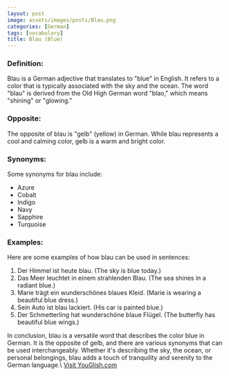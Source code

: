 ```yaml
---
layout: post
image: assets/images/posts/Blau.png
categories: [German]
tags: [vocabulary]
title: Blau (Blue)
---
```


### Definition:
Blau is a German adjective that translates to "blue" in English. It refers to a color that is typically associated with the sky and the ocean. The word "blau" is derived from the Old High German word "blao," which means "shining" or "glowing."

### Opposite:
The opposite of blau is "gelb" (yellow) in German. While blau represents a cool and calming color, gelb is a warm and bright color. 

### Synonyms:
Some synonyms for blau include:

- Azure
- Cobalt
- Indigo
- Navy
- Sapphire
- Turquoise

### Examples:
Here are some examples of how blau can be used in sentences:

1. Der Himmel ist heute blau. (The sky is blue today.)
2. Das Meer leuchtet in einem strahlenden Blau. (The sea shines in a radiant blue.)
3. Marie trägt ein wunderschönes blaues Kleid. (Marie is wearing a beautiful blue dress.)
4. Sein Auto ist blau lackiert. (His car is painted blue.)
5. Der Schmetterling hat wunderschöne blaue Flügel. (The butterfly has beautiful blue wings.)

In conclusion, blau is a versatile word that describes the color blue in German. It is the opposite of gelb, and there are various synonyms that can be used interchangeably. Whether it's describing the sky, the ocean, or personal belongings, blau adds a touch of tranquility and serenity to the German language.\ <a id="yg-widget-0" class="youglish-widget" data-query="Blau" data-lang="german" data-components="8412" data-auto-start="0" data-bkg-color="theme_light" data-title="How%20to%20pronounce%20Blau%20in%20German"  rel="nofollow" href="https://youglish.com">Visit YouGlish.com</a><script async src="https://youglish.com/public/emb/widget.js" charset="utf-8"></script>